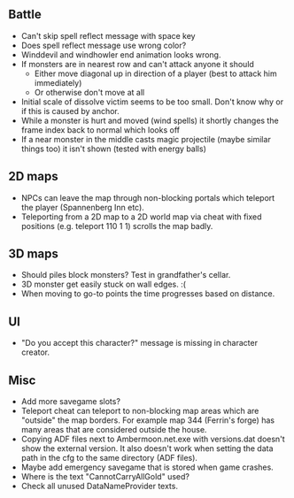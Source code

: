 ## Battle

- Can't skip spell reflect message with space key
- Does spell reflect message use wrong color?
- Winddevil and windhowler end animation looks wrong.
- If monsters are in nearest row and can't attack anyone it should
  - Either move diagonal up in direction of a player (best to attack him immediately)
  - Or otherwise don't move at all
- Initial scale of dissolve victim seems to be too small. Don't know why or if this is caused by anchor.
- While a monster is hurt and moved (wind spells) it shortly changes the frame index back to normal which looks off
- If a near monster in the middle casts magic projectile (maybe similar things too) it isn't shown (tested with energy balls)


## 2D maps

- NPCs can leave the map through non-blocking portals which teleport the player (Spannenberg Inn etc).
- Teleporting from a 2D map to a 2D world map via cheat with fixed positions (e.g. teleport 110 1 1) scrolls the map badly.


## 3D maps

- Should piles block monsters? Test in grandfather's cellar.
- 3D monster get easily stuck on wall edges. :(
- When moving to go-to points the time progresses based on distance.


## UI

- "Do you accept this character?" message is missing in character creator.


## Misc

- Add more savegame slots?
- Teleport cheat can teleport to non-blocking map areas which are "outside" the map borders.
  For example map 344 (Ferrin's forge) has many areas that are considered outside the house.
- Copying ADF files next to Ambermoon.net.exe with versions.dat doesn't show the external version.
  It also doesn't work when setting the data path in the cfg to the same directory (ADF files).
- Maybe add emergency savegame that is stored when game crashes.
- Where is the text "CannotCarryAllGold" used?
- Check all unused DataNameProvider texts.